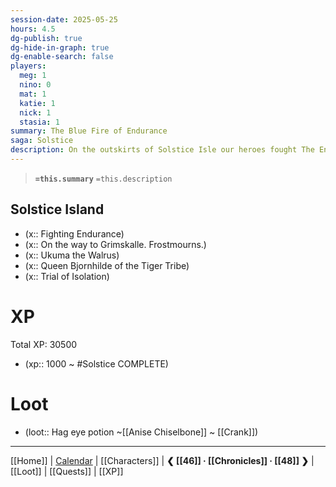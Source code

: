 ```yaml
---
session-date: 2025-05-25
hours: 4.5
dg-publish: true
dg-hide-in-graph: true
dg-enable-search: false
players:
  meg: 1
  nino: 0
  mat: 1
  katie: 1
  nick: 1
  stasia: 1
summary: The Blue Fire of Endurance
saga: Solstice
description: On the outskirts of Solstice Isle our heroes fought The Endurance — a Chillbringer, an Aspect of the Frostmaiden. While his body was destroyed, his heart remained, and Fern cut it out and placed it within their Bag of Holding. Pushing forward to Grimskalle, the party contended with frostmourn remnants of the once proud giants of Vassavicken. Soon they found themselves at the Hall of Four Winds, where Auril's trials began. Materializing near Reghed Glacier, perhaps in a dream, they were taunted by Bjornhilde of the Tiger Tribe before being guided to a dark crack in the ice. Within, they experienced Isolation.
---
```


> **`=this.summary`**
> `=this.description`

## Solstice Island
- (x::  Fighting Endurance)
- (x::  On the way to Grimskalle. Frostmourns.)
- (x::  Ukuma the Walrus)
- (x::  Queen Bjornhilde of the Tiger Tribe) 
- (x::  Trial of Isolation)


# XP
Total XP: 30500
- (xp:: 1000 ~ #Solstice COMPLETE) 

# Loot
- (loot::  Hag eye potion ~[[Anise Chiselbone]] ~ [[Crank]])

---
[[Home]] | [Calendar](https://app.fantasy-calendar.com/calendars/38f9e3f5098bac1f655a4fb4241f35eb) | [[Characters]] | **❮ [[46]] · [[Chronicles]] ·  [[48]] ❯** | [[Loot]] | [[Quests]]  | [[XP]]